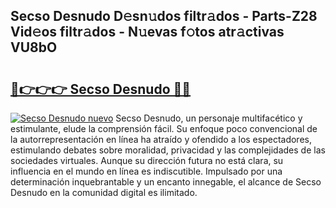 ## Secso Desnudo D𝚎sn𝚞dos filtr𝚊dos - Parts-Z28 Vid𝚎os filtr𝚊dos - N𝚞evas f𝚘tos atr𝚊ctivas VU8bO

# <h2><a href="http://mb9enz9.tromn.icu/?c=Secso+Desnudo">🔗👉👉👉 Secso Desnudo 🔗🔗</a></h2>

[![Secso Desnudo nuevo](https://i.imgur.com/pEAQMta.gif)](http://mb9enz9.tromn.icu/?c=Secso+Desnudo)
Secso Desnudo, un personaje multifacético y estimulante, elude la comprensión fácil. Su enfoque poco convencional de la autorrepresentación en línea ha atraído y ofendido a los espectadores, estimulando debates sobre moralidad, privacidad y las complejidades de las sociedades virtuales. Aunque su dirección futura no está clara, su influencia en el mundo en línea es indiscutible. Impulsado por una determinación inquebrantable y un encanto innegable, el alcance de Secso Desnudo en la comunidad digital es ilimitado.

